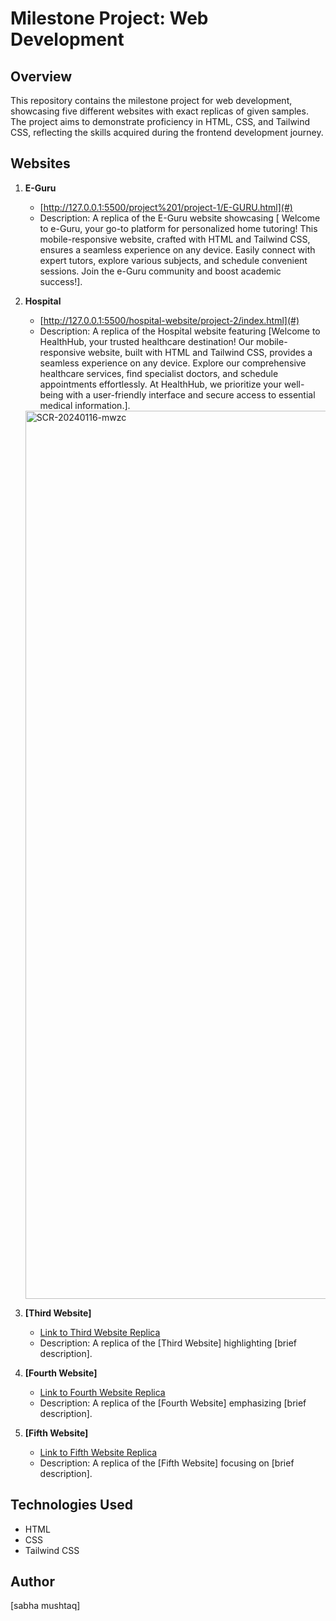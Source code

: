 # Milestone Project: Web Development

## Overview

This repository contains the milestone project for web development, showcasing five different websites with exact replicas of given samples. The project aims to demonstrate proficiency in HTML, CSS, and Tailwind CSS, reflecting the skills acquired during the frontend development journey.

## Websites

1. **E-Guru**
   - [http://127.0.0.1:5500/project%201/project-1/E-GURU.html](#)
   - Description: A replica of the E-Guru website showcasing [ Welcome to e-Guru, your go-to platform for personalized home tutoring! This mobile-responsive website, crafted with HTML and Tailwind CSS, ensures a seamless experience on any device. Easily connect with expert tutors, explore various subjects, and schedule convenient sessions. Join the e-Guru community and boost academic success!].
  

2. **Hospital**
   - [http://127.0.0.1:5500/hospital-website/project-2/index.html](#)
   - Description: A replica of the Hospital website featuring [Welcome to HealthHub, your trusted healthcare destination! Our mobile-responsive website, built with HTML and Tailwind CSS, provides a seamless experience on any device. Explore our comprehensive healthcare services, find specialist doctors, and schedule appointments effortlessly. At HealthHub, we prioritize your well-being with a user-friendly interface and secure access to essential medical information.].
    <img width="1421" alt="SCR-20240116-mwzc" src="https://github.com/sabha-mushtaq/milestone-projects-repository/assets/138353007/7f2a675e-78be-4ebf-9662-e85a9993c33a">

3. **[Third Website]**
   - [Link to Third Website Replica](#)
   - Description: A replica of the [Third Website] highlighting [brief description].

4. **[Fourth Website]**
   - [Link to Fourth Website Replica](#)
   - Description: A replica of the [Fourth Website] emphasizing [brief description].

5. **[Fifth Website]**
   - [Link to Fifth Website Replica](#)
   - Description: A replica of the [Fifth Website] focusing on [brief description].

## Technologies Used

- HTML
- CSS
- Tailwind CSS
## Author

[sabha mushtaq]

